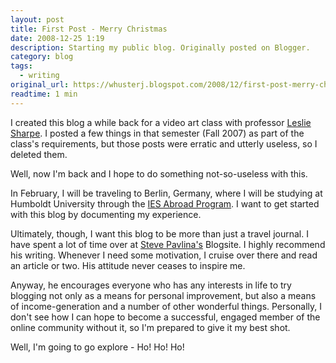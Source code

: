 ```yaml
---
layout: post
title: First Post - Merry Christmas
date: 2008-12-25 1:19
description: Starting my public blog. Originally posted on Blogger.
category: blog
tags:
  - writing
original_url: https://whusterj.blogspot.com/2008/12/first-post-merry-christmas.html
readtime: 1 min
---
```


I created this blog a while back for a video art class with professor [Leslie Sharpe](https://sharpel3.myportfolio.com/). I posted a few things in that semester (Fall 2007) as part of the class's requirements, but those posts were erratic and utterly useless, so I deleted them.

Well, now I'm back and I hope to do something not-so-useless with this.

In February, I will be traveling to Berlin, Germany, where I will be studying at Humboldt University through the [IES Abroad Program](http://www.iesabroad.org/). I want to get started with this blog by documenting my experience.

Ultimately, though, I want this blog to be more than just a travel journal. I have spent a lot of time over at [Steve Pavlina's](http://www.stevepavlina.com/) Blogsite. I highly recommend his writing. Whenever I need some motivation, I cruise over there and read an article or two. His attitude never ceases to inspire me.

Anyway, he encourages everyone who has any interests in life to try blogging not only as a means for personal improvement, but also a means of income-generation and a number of other wonderful things. Personally, I don't see how I can hope to become a successful, engaged member of the online community without it, so I'm prepared to give it my best shot.

Well, I'm going to go explore - Ho! Ho! Ho!
